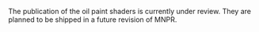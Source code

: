 The publication of the oil paint shaders is currently under review. They are planned to be shipped in a future revision of MNPR.